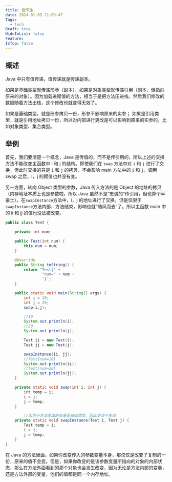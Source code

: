```yaml
---
title: 值传递
date: 2024-01-05 21:09:47
Tags:
  - tech
Draft: true
HideInList: false
Feature: 
IsTop: false
---
```


## 概述

Java 中只有值传递，值传递就是传递副本。

如果是基础类型就传递形参（副本），如果是对象类型就传递引用（副本，但指向原来的对象）。因为加载进赋值的方法，相当于是把方法压进栈，然后我们修改的数据随着方法出栈，这个修改也就变得无效了。

如果是基础类型，就是形参拷贝一份，形参不影响原来的实参；
如果是引用类型，就是引用地址拷贝一份，所以对内部进行更改是可以影响到原来的实参的，比如对象类型、集合类型。

## 举例

首先，我们要清楚一个概念，Java 是传值的，而不是传引用的，所以上述的交换方法不能改变主函数中 i 和 j 的结构。即使我们在 `swap` 方法中对 `i` 和 `j` 进行了交换，但此时交换的只是 `i` 和 `j` 的拷贝，不会影响 main 方法中的 `i` 和 `j`。调用 swap 之后，i，j 的赋值也并没有变。

另一方面，转向 Object 类型的参数，Java 传入方法的是 Object 的地址的拷贝（内存地址本质上也是参数啦，所以 Java 虽然不是“忠诚的”传引用，但也算个半豪士）。在`swapInstance`方法中，i，j 的地址进行了交换，但是仅限于`swapInstance`方法内部，方法结束，影响也就“随风而去”了。所以主函数 main 中的 ii 和 jj 的值也没法被改变。

```java
public class Test {

    private int num;

    public Test(int num) {
        this.num = num;
    }

    @Override
    public String toString() {
        return "Test{" +
                "num=" + num +
                '}';
    }

    public static void main(String[] args) {
        int i = 10;
        int j = 20;
        swap(i,j);

        //10
        System.out.println(i);
        //20
        System.out.println(j);

        Test ii = new Test(i);
        Test jj = new Test(j);

        swapInstance(ii, jj);
    	//Test{num=10}
        System.out.println(ii);
        //Test{num=20}
        System.out.println(jj);
    }

    private static void swap(int i, int j) {
        int temp = i;
        i = j;
        j = temp;
    }

		//因为子方法里面的变量是基础类型，因此更改不生效
    private static void swapInstance(Test i, Test j) {
        Test temp = i;
        i = j;
        j = temp;
    }
}
```

在 Java 的方法里面，如果你改变传入的参数变量本身，那仅仅是改变了复制的一份，原来的值不会变。但是，如果你改变的是该参数变量所指向的对象的内部状态，那么在方法外面看到的那个对象也会发生改变，因为无论是方法内部的变量，还是方法外部的变量，他们的值都是同一个内存地址。

<!--more-->

